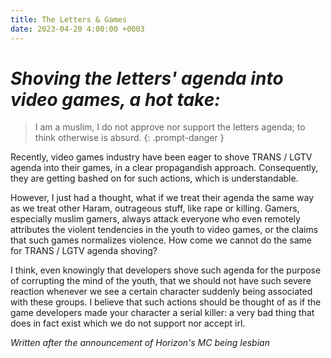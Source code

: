 ```yaml
---
title: The Letters & Games
date: 2023-04-20 4:00:00 +0003
---
```


# _Shoving the letters' agenda into video games, a hot take:_
> I am a muslim, I do not approve nor support the letters agenda; to think otherwise is absurd.
{: .prompt-danger }

Recently, video games industry have been eager to shove TRANS / LGTV agenda into their games, in a clear propagandish approach. Consequently, they are getting bashed on for such actions, which is understandable. 

However, I just had a thought, what if we treat their agenda the same way as we treat other Haram, outrageous stuff, like rape or killing. Gamers, especially muslim gamers, always attack everyone who even remotely attributes the violent tendencies in the youth to video games, or the claims that such games normalizes violence. How come we cannot do the same for TRANS / LGTV agenda shoving?

I think, even knowingly that developers shove such agenda for the purpose of corrupting the mind of the youth, that we should not have such severe reaction whenever we see a certain character suddenly being associated with these groups. I believe that such actions should be thought of as if the game developers made your character a serial killer: a very bad thing that does in fact exist which we do not support nor accept irl.

_Written after the announcement of Horizon's MC being lesbian_